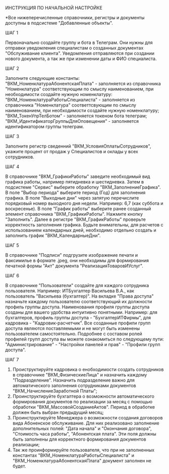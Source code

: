 ИНСТРУКЦИЯ ПО НАЧАЛЬНОЙ НАСТРОЙКЕ

*Все нижеперечисленные справочники, регистры и документы доступны в подсистеме "Добавленные объекты".

ШАГ 1

Первоначально создайте группу и бота в Телеграм. Они нужны для отправки уведомления специалистам о созданных документах "Обслуживание клиента". Уведомления отправляются при создании нового документа, а так же при изменении даты и ФИО специалиста.

ШАГ 2

Заполните следующие константы: "ВКМ_НоменклатураАбонентскаяПлата" - заполняется из справочника "Номенклатура" соответствующим по смыслу наименованием, при необходимости создайте нужную номенклатуру: "ВКМ_НоменклатураРаботыСпециалиста" - заполняется из справочника "Номенклатура" соответтсвующим по смыслу наименованием, при необходимости создайте нужную номенклатуру; "ВКМ_ТокенУпрТелБотом" - заполняется токеном бота телеграм; "ВКМ_ИдентификаторГруппыДляОповещения" - заполняется идентификатором группы телеграм.

ШАГ 3

Заполните регистр сведенний "ВКМ_УсловияОплатыСотрудников", укажите процент от продаж у Специалистов и оклады у всех сотрудников.

ШАГ 4

В справочнике "ВКМ_ГрафикиРаботы" заведите необходимый вид графика работы, например пятидневка и шестидневка. Затем в подсистеме "Сервис" выберите обработку "ВКМ_ЗаполнениеГрафика". В поле "Выбор периода" выберите период (Год) для заполнения графика. В поле "Выходные дни" через запятую перечислите порядковый номер выходного дня недели. Например: 6,7 (как суббота и воскресенье). В поле "График работы" выберите ранее созданный элемент справочника "ВКМ_ГрафикиРаботы". Нажмите кнопку "Заполнить". Далее в регистре "ВКМ_ГрафикРаботы" проверьте корректность заполнения графика. Будьте внимательны, для расчетов с использованием календарных дней, необходимо отдельно создать и заполнить график "ВКМ_КалендарныеДни".

ШАГ 5

В справочнике "Подписи" подгрузите изображение печати и факсимилье в формате .jpeg, они необходимы для формирования печатной формы "Акт" документа "РеализацияТоваровИУслуг".

ШАГ 6

В справочнике "Пользователи" создайте для каждого сотрудника пользователя. Например: ИТБухгалтер Васильева В.А., как пользователь "Васильева (бухгалтер)". На вкладке "Права доступа" назначьте каждому пользователю соответствующий их должности профиль группы доступа. Наименования профиля группы доступа созданы для вашего удобства интуитивно понятными. Например: для бухгалтеров, профиль группы доступа - "БухгалтерИТФирмы", для кадровика - "Кадровик-расчетчик". Все созданные профили групп доступа являются поставляемыми и не могут быть изменены пользователем самостоятельно. Подробнее с составом ролей профилей групп доступа вы можете ознакомиться по следующему пути: "Администрирование" - "Настройки панелей и прав" - "Профили групп доступа".

ШАГ 7

1) Проиструктируйте кадровика о енобходимости создать сотрудников в справочнике "ВКМ_ФизическиеЛица" и назначить каждому "Подразделение". Назначить подразделение важно для автоматического заполнения сотрудниками документов "ВКМ_НачислениеЗаработной Платы";
2) Проинструктируйте бухгалтера о возможности автоматического формирования документов по реализации за месяц с помощью обработки "ВКМ_МассовойСозданиеАктов". Период в обработке должен быть выбран предыдущий месяц;
3) Проинструктируйте Менеджера о возможности создания договоров вида Абоненское обслуживание. Для них реализовано заполнение дополнительных полей: "Дата начала" и "Окончания договора", "Стоимость часа работы", "Абонентская плата". Эти поля должны быть заполнены для корректного формирования документов реализации;
4) Так же проинформируйте пользователя, что при не заполненных константах "ВКМ_НоменклатураРаботыСпециалиста" и "ВКМ_НоменклатураАбонентскаяПлата" документ заполнен не будет.
